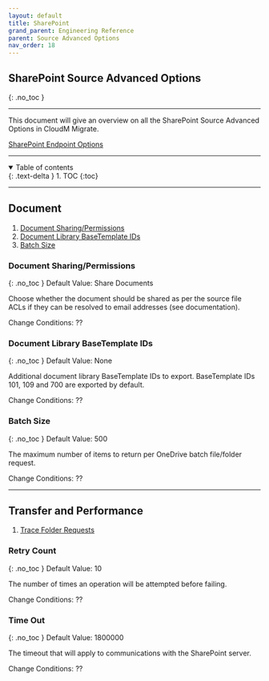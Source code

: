 ```yaml
---
layout: default
title: SharePoint
grand_parent: Engineering Reference
parent: Source Advanced Options
nav_order: 18
---
```


## SharePoint Source Advanced Options
{: .no_toc }

---

This document will give an overview on all the SharePoint Source Advanced Options in CloudM Migrate. 

<a href="https://cloudm-migrate.github.io/documentation/Engineering-Reference/SharePoint.html">SharePoint Endpoint Options</a>

---
<a name="top"></a>
<details open markdown="block">
  <summary>
    Table of contents
  </summary>
  {: .text-delta }
1. TOC
{:toc}
</details>

---
## Document

1. [Document Sharing/Permissions](#docsharperm)
2. [Document Library BaseTemplate IDs](#doclibbase)
3. [Batch Size](#batchsize)

### Document Sharing/Permissions <a name="docsharperm"></a>
{: .no_toc }
Default Value: Share Documents

Choose whether the document should be shared as per the source file ACLs if they can be resolved to email addresses (see documentation).

Change Conditions: ??

### Document Library BaseTemplate IDs <a name="doclibbase"></a>
{: .no_toc }
Default Value: None

Additional document library BaseTemplate IDs to export. BaseTemplate IDs 101, 109 and 700 are exported by default.

Change Conditions: ??

### Batch Size <a name="batchsize"></a>
{: .no_toc }
Default Value: 500

The maximum number of items to return per OneDrive batch file/folder request.

Change Conditions: ??

---
## Transfer and Performance

1. [Trace Folder Requests](#tracefold)

### Retry Count<a name="tracefold"></a>
{: .no_toc }
Default Value: 10

The number of times an operation will be attempted before failing.

Change Conditions: ??

### Time Out <a name="tracefold"></a>
{: .no_toc }
Default Value: 1800000

The timeout that will apply to communications with the SharePoint server.

Change Conditions: ??
